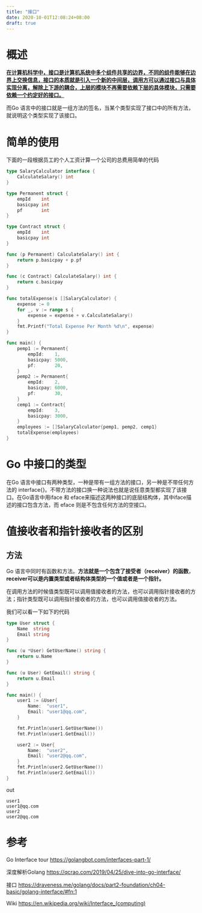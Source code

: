 ```yaml
---
title: "接口"
date: 2020-10-01T12:08:24+08:00
draft: true
---
```


# 概述

[**在计算机科学中，接口是计算机系统中多个组件共享的边界，不同的组件能够在边界上交换信息，接口的本质就是引入一个新的中间层，调用方可以通过接口与具体实现分离，解除上下游的耦合，上层的模块不再需要依赖下层的具体模块，只需要依赖一个约定好的接口。**](https://draveness.me/golang/docs/part2-foundation/ch04-basic/golang-interface/#fn:1)<!--more-->

而Go 语言中的接口就是一组方法的签名，当某个类型实现了接口中的所有方法，就说明这个类型实现了该接口。



# 简单的使用

下面的一段根据员工的个人工资计算一个公司的总费用简单的代码

```go
type SalaryCalculator interface {
	CalculateSalary() int
}

type Permanent struct {
	empId    int
	basicpay int
	pf       int
}

type Contract struct {
	empId    int
	basicpay int
}

func (p Permanent) CalculateSalary() int {
	return p.basicpay + p.pf
}

func (c Contract) CalculateSalary() int {
	return c.basicpay
}

func totalExpense(s []SalaryCalculator) {
	expense := 0
	for _, v := range s {
		expense = expense + v.CalculateSalary()
	}
	fmt.Printf("Total Expense Per Month %d\n", expense)
}

func main() {
	pemp1 := Permanent{
		empId:    1,
		basicpay: 5000,
		pf:       20,
	}
	pemp2 := Permanent{
		empId:    2,
		basicpay: 6000,
		pf:       30,
	}
	cemp1 := Contract{
		empId:    3,
		basicpay: 3000,
	}
	employees := []SalaryCalculator{pemp1, pemp2, cemp1}
	totalExpense(employees)
}
```



# Go 中接口的类型

在Go 语言中接口有两种类型，一种是带有一组方法的接口，另一种是不带任何方法的 interface{}。不带方法的接口换一种说法也就是说任意类型都实现了该接口。在Go语言中用iface 和 eface来描述这两种接口的底层结构体，其中iface描述的接口包含方法，而 eface 则是不包含任何方法的空接口。





# 值接收者和指针接收者的区别

## 方法

Go 语言中同时有函数和方法。**方法就是一个包含了接受者（receiver）的函数**，**receiver可以是内置类型或者结构体类型的一个值或者是一个指针。**

在调用方法的时候值类型既可以调用值接收者的方法，也可以调用指针接收者的方法；指针类型既可以调用指针接收者的方法，也可以调用值接收者的方法。

我们可以看一下如下的代码

```go
type User struct {
	Name  string
	Email string
}

func (u *User) GetUserName() string {
	return u.Name
}

func (u User) GetEmail() string {
	return u.Email
}

func main() {
	user1 := &User{
		Name:  "user1",
		Email: "user1@qq.com",
	}

	fmt.Println(user1.GetUserName())
	fmt.Println(user1.GetEmail())

	user2 := User{
		Name:  "user2",
		Email: "user2@qq.com",
	}
	fmt.Println(user2.GetUserName())
	fmt.Println(user2.GetEmail())
}
```

out

```
user1
user1@qq.com
user2
user2@qq.com
```







# 参考

Go Interface tour https://golangbot.com/interfaces-part-1/

深度解析Golang https://qcrao.com/2019/04/25/dive-into-go-interface/

接口 https://draveness.me/golang/docs/part2-foundation/ch04-basic/golang-interface/#fn:1

Wiki https://en.wikipedia.org/wiki/Interface_(computing)




